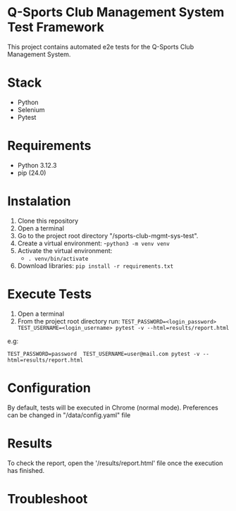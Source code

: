 # Q-Sports Club Management System Test Framework

This project contains automated e2e tests for the Q-Sports Club Management System.

# Stack
* Python
* Selenium
* Pytest


# Requirements
* Python 3.12.3
* pip (24.0)

# Instalation
1. Clone this repository
2. Open a terminal
3. Go to the project root directory "/sports-club-mgmt-sys-test".
4. Create a virtual environment: 
   -`python3 -m venv venv`
5. Activate the virtual environment: 
   - `. venv/bin/activate`
6. Download libraries:  `pip install -r requirements.txt`
 
# Execute Tests

1. Open a terminal
2. From the project root directory run: `TEST_PASSWORD=<login_password>  TEST_USERNAME=<login_username> pytest -v --html=results/report.html`

e.g:

`TEST_PASSWORD=password  TEST_USERNAME=user@mail.com pytest -v --html=results/report.html`

# Configuration

By default, tests will be executed in Chrome (normal mode). Preferences can be changed in "/data/config.yaml" file

# Results

To check the report, open the '/results/report.html' file once the execution has finished.

# Troubleshoot